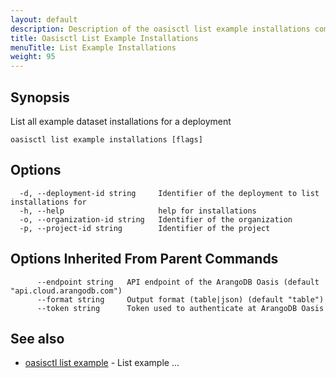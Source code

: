 ```yaml
---
layout: default
description: Description of the oasisctl list example installations command
title: Oasisctl List Example Installations
menuTitle: List Example Installations
weight: 95
---
```

## Synopsis
List all example dataset installations for a deployment

```
oasisctl list example installations [flags]
```

## Options
```
  -d, --deployment-id string     Identifier of the deployment to list installations for
  -h, --help                     help for installations
  -o, --organization-id string   Identifier of the organization
  -p, --project-id string        Identifier of the project
```

## Options Inherited From Parent Commands
```
      --endpoint string   API endpoint of the ArangoDB Oasis (default "api.cloud.arangodb.com")
      --format string     Output format (table|json) (default "table")
      --token string      Token used to authenticate at ArangoDB Oasis
```

## See also
* [oasisctl list example](list-example.md)	 - List example ...

